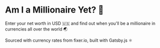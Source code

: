 # Am I a Millionaire Yet? 🤑

Enter your net worth in USD 🇺🇸 and find out when you'll be a millionaire in currencies all over the world 🌏

Sourced with currency rates from fixer.io, built with Gatsby.js ⚛
